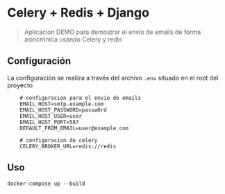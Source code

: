 Celery + Redis + Django
=========================================

> Aplicacion DEMO para demostrar el envío de emails de forma asincrónica
> usando Celery y redis


Configuración
--------------------------
La configuración se realiza a través del archivo `.env` situado en el root
del proyecto

```.env
    # configuracion para el envio de emails
    EMAIL_HOST=smtp.example.com
    EMAIL_HOST_PASSWORD=passw0rd
    EMAIL_HOST_USER=user
    EMAIL_HOST_PORT=587
    DEFAULT_FROM_EMAIL=user@example.com

    # configuracion de celery
    CELERY_BROKER_URL=redis://redis
```


Uso
-------------------------

```
docker-compose up --build
```